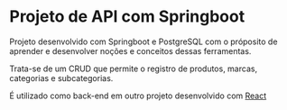 # Projeto de API com Springboot

Projeto desenvolvido com Springboot e PostgreSQL com o próposito de aprender e desenvolver noções e conceitos dessas ferramentas.

Trata-se de um CRUD que permite o registro de produtos, marcas, categorias e subcategorias.

É utilizado como back-end em outro projeto desenvolvido com 
[React](https://github.com/JVictorVI/spring-react)
